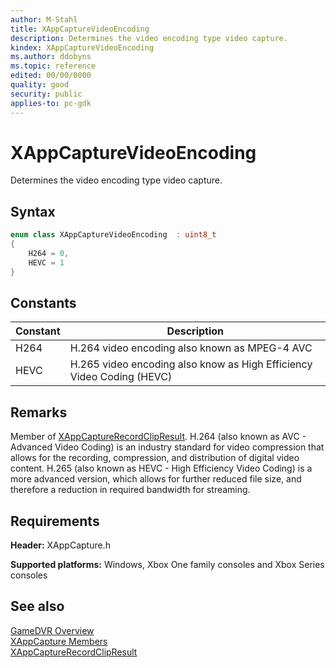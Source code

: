 ```yaml
---
author: M-Stahl
title: XAppCaptureVideoEncoding
description: Determines the video encoding type video capture.
kindex: XAppCaptureVideoEncoding
ms.author: ddobyns
ms.topic: reference
edited: 00/00/0000
quality: good
security: public
applies-to: pc-gdk
---
```


# XAppCaptureVideoEncoding  

Determines the video encoding type video capture.  

## Syntax  
  
```cpp
enum class XAppCaptureVideoEncoding  : uint8_t  
{  
    H264 = 0,  
    HEVC = 1  
}  
```  
  
## Constants  
  
| Constant | Description |
| --- | --- |
| H264 | H.264 video encoding also known as MPEG-4 AVC |  
| HEVC | H.265 video encoding also know as High Efficiency Video Coding (HEVC) |  
  
## Remarks    

Member of [XAppCaptureRecordClipResult](../structs/xappcapturerecordclipresult.md). H.264 (also known as AVC - Advanced Video Coding) is an industry standard for video compression that allows for the recording, compression, and distribution of digital video content. H.265 (also known as HEVC - High Efficiency Video Coding) is a more advanced version, which allows for further reduced file size, and therefore a reduction in required bandwidth for streaming.
  
## Requirements  
  
**Header:** XAppCapture.h
  
**Supported platforms:** Windows, Xbox One family consoles and Xbox Series consoles  
  
## See also  
[GameDVR Overview](../../../../system/overviews/gamedvr-broadcast.md)  
[XAppCapture Members](../xappcapture_members.md)  
[XAppCaptureRecordClipResult](../structs/xappcapturerecordclipresult.md)  
  